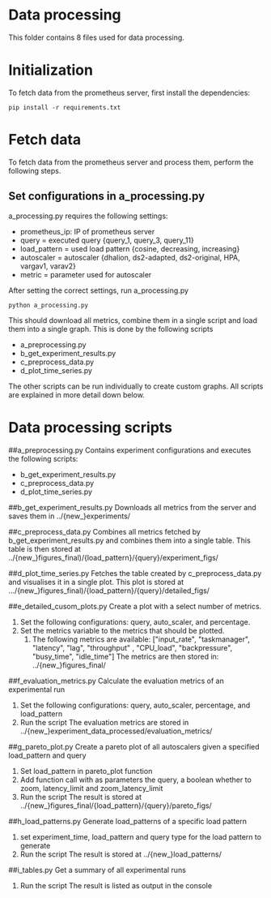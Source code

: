 # Data processing

This folder contains 8 files used for data processing.

# Initialization
To fetch data from the prometheus server, first install the dependencies:
```
pip install -r requirements.txt
```

# Fetch data
To fetch data from the prometheus server and process them, perform the following steps.

## Set configurations in a_processing.py
a_processing.py requires the following settings:
* prometheus_ip: IP of prometheus server
* query = executed query {query_1, query_3, query_11}
* load_pattern = used load pattern {cosine, decreasing, increasing} 
* autoscaler = autoscaler {dhalion, ds2-adapted, ds2-original, HPA, vargav1, varav2}
* metric = parameter used for autoscaler

After setting the correct settings, run a_processing.py
```
python a_processing.py
```

This should download all metrics, combine them in a single script and load them into a single graph.
This is done by the following scripts
* a_preprocessing.py
* b_get_experiment_results.py
* c_preprocess_data.py
* d_plot_time_series.py

The other scripts can be run individually to create custom graphs.
All scripts are explained in more detail down below.


# Data processing scripts
##a_preprocessing.py
Contains experiment configurations and executes the following scripts:
* b_get_experiment_results.py
* c_preprocess_data.py
* d_plot_time_series.py

##b_get_experiment_results.py
Downloads all metrics from the server and saves them in ../{new_}experiments/

##c_preprocess_data.py
Combines all metrics fetched by b_get_experiment_results.py and combines them into a single table.
This table is then stored at ../{new_}figures_final)/{load_pattern}/{query}/experiment_figs/

##d_plot_time_series.py
Fetches the table created by c_preprocess_data.py and visualises it in a single plot.
This plot is stored at .../{new_}figures_final)/{load_pattern}/{query}/detailed_figs/

##e_detailed_cusom_plots.py
Create a plot with a select number of metrics.
1. Set the following configurations: query, auto_scaler, and percentage.
2. Set the metrics variable to the metrics that should be plotted. 
   1. The following metrics are available: ["input_rate", "taskmanager", "latency", "lag", "throughput" , "CPU_load", "backpressure", "busy_time", "idle_time"]
The metrics are then stored in: ../{new_}figures_final/

##f_evaluation_metrics.py
Calculate the evaluation metrics of an experimental run
1. Set the following configurations: query, auto_scaler, percentage, and load_pattern
2. Run the script
The evaluation metrics are stored in ../{new_}experiment_data_processed/evaluation_metrics/

##g_pareto_plot.py
Create a pareto plot of all autoscalers given a specified load_pattern and query
1. Set load_pattern in pareto_plot function
2. Add function call with as parameters the query, a boolean whether to zoom, latency_limit and zoom_latency_limit
3. Run the script
The result is stored at ../{new_}figures_final/{load_pattern}/{query}/pareto_figs/

##h_load_patterns.py
Generate load_patterns of a specific load pattern
1. set experiment_time, load_pattern and query type for the load pattern to generate
2. Run the script
The result is stored at ../{new_}load_patterns/

##i_tables.py
Get a summary of all experimental runs
1. Run the script
The result is listed as output in the console

